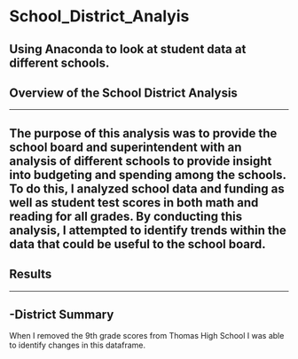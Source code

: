 # School_District_Analyis
Using Anaconda to look at student data at different schools.
---
## Overview of the School District Analysis
---
The purpose of this analysis was to provide the school board and superintendent with an analysis of different schools to provide insight into budgeting and spending among the schools. To do this, I analyzed school data and funding as well as student test scores in both math and reading for all grades. By conducting this analysis, I attempted to identify trends within the data that could be useful to the school board.
---
## Results
---
-District Summary
---
When I removed the 9th grade scores from Thomas High School I was able to identify changes in this dataframe. 
